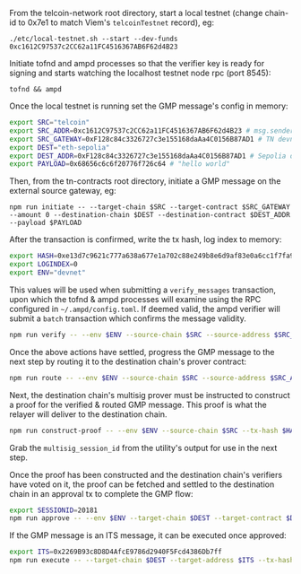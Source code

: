 From the telcoin-network root directory, start a local testnet (change chain-id to 0x7e1 to match Viem's `telcoinTestnet` record), eg:

`./etc/local-testnet.sh --start --dev-funds 0xc1612C97537c2CC62a11FC4516367AB6F62d4B23`

Initiate tofnd and ampd processes so that the verifier key is ready for signing and starts watching the localhost testnet node rpc (port 8545):

`tofnd && ampd`

Once the local testnet is running set the GMP message's config in memory:

```bash
export SRC="telcoin"
export SRC_ADDR=0xc1612C97537c2CC62a11FC4516367AB6F62d4B23 # msg.sender of IAxelarGateway::CallContract
export SRC_GATEWAY=0xF128c84c3326727c3e155168daAa4C0156B87AD1 # TN devnet gateway
export DEST="eth-sepolia"
export DEST_ADDR=0xF128c84c3326727c3e155168daAa4C0156B87AD1 # Sepolia devnet gateway
export PAYLOAD=0x68656c6c6f20776f726c64 # "hello world"
```

Then, from the tn-contracts root directory, initiate a GMP message on the external source gateway, eg:

`npm run initiate -- --target-chain $SRC --target-contract $SRC_GATEWAY --amount 0 --destination-chain $DEST --destination-contract $DEST_ADDR --payload $PAYLOAD`

After the transaction is confirmed, write the tx hash, log index to memory:

```bash
export HASH=0xe13d7c9621c777a638a677e1a702c88e249b8e6d9af83e0a6cc1f7fa91e70d98
export LOGINDEX=0
export ENV="devnet"
```

This values will be used when submitting a `verify_messages` transaction, upon which the tofnd & ampd processes will examine using the RPC configured in `~/.ampd/config.toml`. If deemed valid, the ampd verifier will submit a `batch` transaction which confirms the message validity.

```bash
npm run verify -- --env $ENV --source-chain $SRC --source-address $SRC_ADDR --destination-chain $DEST --destination-address $DEST_ADDR --tx-hash $HASH --log-index $LOGINDEX --payload $PAYLOAD
```

Once the above actions have settled, progress the GMP message to the next step by routing it to the destination chain's prover contract:

```bash
npm run route -- --env $ENV --source-chain $SRC --source-address $SRC_ADDR --destination-chain $DEST --destination-address $DEST_ADDR --payload $PAYLOAD --tx-hash $HASH --log-index $LOGINDEX
```

Next, the destination chain's multisig prover must be instructed to construct a proof for the verified & routed GMP message. This proof is what the relayer will deliver to the destination chain.

```bash
npm run construct-proof -- --env $ENV --source-chain $SRC --tx-hash $HASH --log-index $LOGINDEX
```

Grab the `multisig_session_id` from the utility's output for use in the next step.

Once the proof has been constructed and the destination chain's verifiers have voted on it, the proof can be fetched and settled to the destination chain in an approval tx to complete the GMP flow:

```bash
export SESSIONID=20181
npm run approve -- --env $ENV --target-chain $DEST --target-contract $DEST_ADDR --multisig-session-id $SESSIONID
```

If the GMP message is an ITS message, it can be executed once approved:

```bash
export ITS=0x2269B93c8D8D4AfcE9786d2940F5Fcd4386Db7ff
npm run execute -- --target-chain $DEST --target-address $ITS --tx-hash $HASH --log-index $LOGINDEX --source-chain $SRC --source-address $SRC_ADDR --payload $PAYLOAD
```

